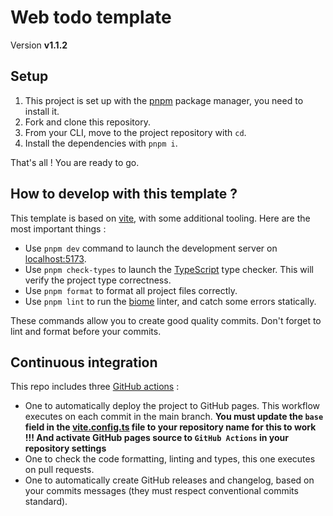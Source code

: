 # Web todo template

Version **v1.1.2** <!-- x-release-please-version -->

## Setup

1. This project is set up with
   the [pnpm](https://pnpm.io/installation#using-npm) package manager, you need
   to install
   it.
2. Fork and clone this repository.
3. From your CLI, move to the project repository with `cd`.
4. Install the dependencies with `pnpm i`.

That's all ! You are ready to go.

## How to develop with this template ?

This template is based on [vite](https://vite.dev/), with some additional
tooling. Here are the most important things :

- Use `pnpm dev` command to launch the development server
  on [localhost:5173](http://localhost:5173/).
- Use `pnpm check-types` to launch
  the [TypeScript](https://www.typescriptlang.org/) type checker. This will
  verify the
  project type correctness.
- Use `pnpm format` to format all project files correctly.
- Use `pnpm lint` to run the [biome](https://biomejs.dev/) linter, and catch
  some errors statically.

These commands allow you to create good quality commits. Don't forget to lint
and format before your commits.

## Continuous integration

This repo includes three [GitHub actions](https://docs.github.com/en/actions) :

- One to automatically deploy the project to GitHub pages. This workflow
  executes on each commit in the main branch. **You
  must update the `base` field in the [vite.config.ts](./vite.config.ts) file to
  your repository name for this to
  work !!! And activate GitHub pages source to `GitHub Actions` in your
  repository settings**
- One to check the code formatting, linting and types, this one executes on pull
  requests.
- One to automatically create GitHub releases and changelog, based on your
  commits messages (they must respect conventional commits standard).
